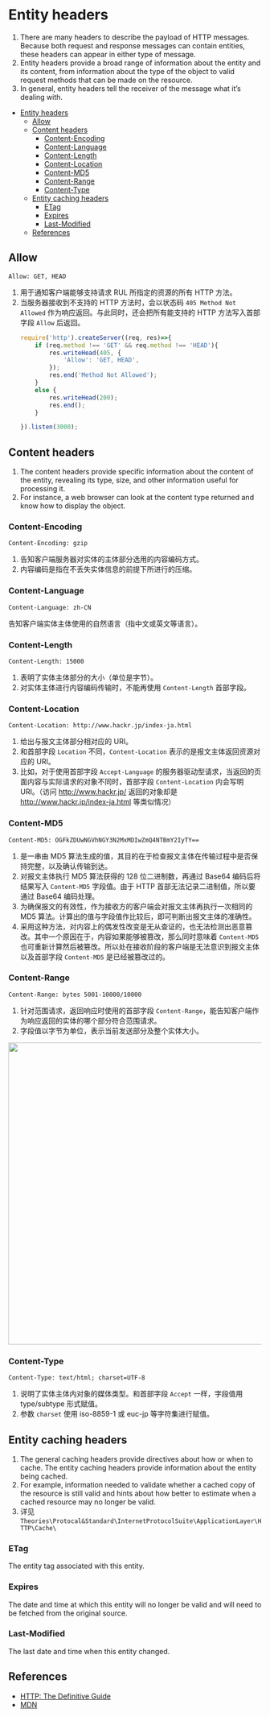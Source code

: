 # Entity headers

1. There are many headers to describe the payload of HTTP messages. Because both request and response messages can contain entities, these headers can appear in either type of message.
2. Entity headers provide a broad range of information about the entity and its content, from information about the type of the object to valid request methods that can be made on the resource. 
3. In general, entity headers tell the receiver of the message what it’s dealing with. 


<!-- TOC -->

- [Entity headers](#entity-headers)
    - [Allow](#allow)
    - [Content headers](#content-headers)
        - [Content-Encoding](#content-encoding)
        - [Content-Language](#content-language)
        - [Content-Length](#content-length)
        - [Content-Location](#content-location)
        - [Content-MD5](#content-md5)
        - [Content-Range](#content-range)
        - [Content-Type](#content-type)
    - [Entity caching headers](#entity-caching-headers)
        - [ETag](#etag)
        - [Expires](#expires)
        - [Last-Modified](#last-modified)
    - [References](#references)

<!-- /TOC -->


## Allow
```
Allow: GET, HEAD
```
1. 用于通知客户端能够支持请求 RUL 所指定的资源的所有 HTTP 方法。
2. 当服务器接收到不支持的 HTTP 方法时，会以状态码 `405 Method Not Allowed` 作为响应返回。与此同时，还会把所有能支持的 HTTP 方法写入首部字段 `Allow` 后返回。
    ```js
    require('http').createServer((req, res)=>{
        if (req.method !== 'GET' && req.method !== 'HEAD'){
            res.writeHead(405, {
                'Allow': 'GET, HEAD',
            });
            res.end('Method Not Allowed');
        }
        else {
            res.writeHead(200);
            res.end();
        }

    }).listen(3000);
    ```


## Content headers
1. The content headers provide specific information about the content of the entity, revealing its type, size, and other information useful for processing it. 
2. For instance, a web browser can look at the content type returned and know how to display the object.

### Content-Encoding
```
Content-Encoding: gzip
```
1. 告知客户端服务器对实体的主体部分选用的内容编码方式。
2. 内容编码是指在不丢失实体信息的前提下所进行的压缩。

### Content-Language
```
Content-Language: zh-CN
```
告知客户端实体主体使用的自然语言（指中文或英文等语言）。


### Content-Length
```
Content-Length: 15000
```
1. 表明了实体主体部分的大小（单位是字节）。
2. 对实体主体进行内容编码传输时，不能再使用 `Content-Length` 首部字段。


### Content-Location
```
Content-Location: http://www.hackr.jp/index-ja.html
```
1. 给出与报文主体部分相对应的 URI。
2. 和首部字段 `Location` 不同，`Content-Location` 表示的是报文主体返回资源对应的 URI。
3. 比如，对于使用首部字段 `Accept-Language` 的服务器驱动型请求，当返回的页面内容与实际请求的对象不同时，首部字段 `Content-Location` 内会写明 URI。（访问 http://www.hackr.jp/ 返回的对象却是 http://www.hackr.jp/index-ja.html 等类似情况）

### Content-MD5
```
Content-MD5: OGFkZDUwNGVhNGY3N2MxMDIwZmQ4NTBmY2IyTY==
```
1. 是一串由 MD5 算法生成的值，其目的在于检查报文主体在传输过程中是否保持完整，以及确认传输到达。
2. 对报文主体执行 MD5 算法获得的 128 位二进制数，再通过 Base64 编码后将结果写入 `Content-MD5` 字段值。由于 HTTP 首部无法记录二进制值，所以要通过 Base64 编码处理。
3. 为确保报文的有效性，作为接收方的客户端会对报文主体再执行一次相同的 MD5 算法。计算出的值与字段值作比较后，即可判断出报文主体的准确性。
4. 采用这种方法，对内容上的偶发性改变是无从查证的，也无法检测出恶意篡改。其中一个原因在于，内容如果能够被篡改，那么同时意味着 `Content-MD5` 也可重新计算然后被篡改。所以处在接收阶段的客户端是无法意识到报文主体以及首部字段 `Content-MD5` 是已经被篡改过的。

### Content-Range
```
Content-Range: bytes 5001-10000/10000
```
1. 针对范围请求，返回响应时使用的首部字段 `Content-Range`，能告知客户端作为响应返回的实体的哪个部分符合范围请求。
2. 字段值以字节为单位，表示当前发送部分及整个实体大小。

<img src="./images/ContentRange.png" width="600" style="display: block; margin: 5px 0 10px 0;" />

### Content-Type
```
Content-Type: text/html; charset=UTF-8
```
1. 说明了实体主体内对象的媒体类型。和首部字段 `Accept` 一样，字段值用 type/subtype 形式赋值。
2. 参数 `charset` 使用 iso-8859-1 或 euc-jp 等字符集进行赋值。


## Entity caching headers
1. The general caching headers provide directives about how or when to cache. The entity caching headers provide information about the entity being cached.
2. For example, information needed to validate whether a cached copy of the resource is still valid and hints about how better to estimate when a cached resource may no longer be valid.
3. 详见 `Theories\Protocal&Standard\InternetProtocolSuite\ApplicationLayer\HTTP\Cache\`

### ETag 
The entity tag associated with this entity.

### Expires 
The date and time at which this entity will no longer be valid and will need to be fetched from the original source.

### Last-Modified 
The last date and time when this entity changed.


## References
* [HTTP: The Definitive Guide](https://book.douban.com/subject/1440226/)
* [MDN](https://developer.mozilla.org/en-US/docs/Web/HTTP/Headers)
